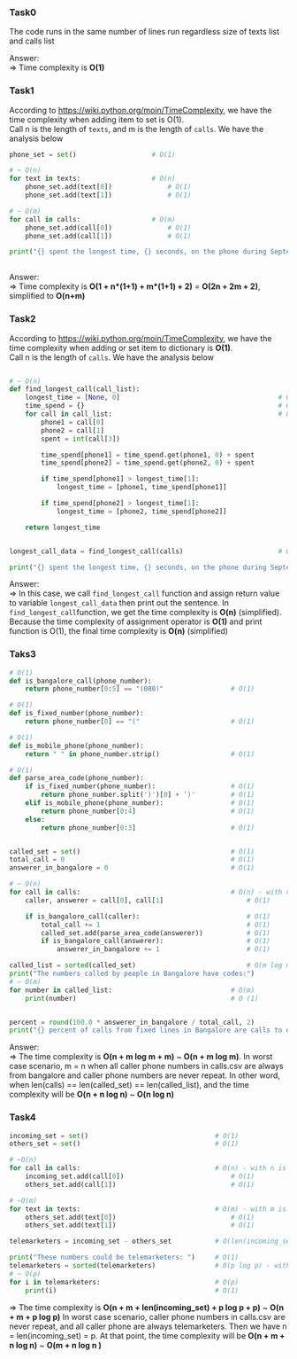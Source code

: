 ### Task0

The code runs in the same number of lines run regardless size of texts list and calls list
  
Answer:   
=> Time complexity is **O(1)**

### Task1

According to https://wiki.python.org/moin/TimeComplexity, 
we have the time complexity when adding item to set is O(1).  
Call n is the length of `texts`, and m is the length of `calls`. We have the analysis below 
 
```python
phone_set = set()                   # O(1)

# ~ O(n)
for text in texts:                  # O(n)
    phone_set.add(text[0])              # O(1)
    phone_set.add(text[1])              # O(1)

# ~ O(m)
for call in calls:                  # O(m)
    phone_set.add(call[0])              # O(1)
    phone_set.add(call[1])              # O(1) 

print("{} spent the longest time, {} seconds, on the phone during September 2016.".format(longest_time[0],
                                                                                          longest_time[1]))     # O(1)
``` 

Answer:  
=> Time complexity is **O(1 + n\*(1+1) + m\*(1+1) + 2)** = **O(2n + 2m + 2)**, simplified to **O(n+m)**

### Task2
According to https://wiki.python.org/moin/TimeComplexity, 
we have the time complexity when adding or set item to dictionary is **O(1)**.  
Call n is the length of `calls`. We have the analysis below
 
```python

# ~ O(n) 
def find_longest_call(call_list):
    longest_time = [None, 0]                                        # O(1)
    time_spend = {}                                                 # O(1)        
    for call in call_list:                                          # O(n)
        phone1 = call[0]                                                # O(1)
        phone2 = call[1]                                                # O(1)
        spent = int(call[3])                                            # O(1)

        time_spend[phone1] = time_spend.get(phone1, 0) + spent          # O(1)
        time_spend[phone2] = time_spend.get(phone2, 0) + spent          # O(1)

        if time_spend[phone1] > longest_time[1]:                        # O(1)
            longest_time = [phone1, time_spend[phone1]]                 # O(1)

        if time_spend[phone2] > longest_time[1]:                        # O(1)
            longest_time = [phone2, time_spend[phone2]]                 # O(1)

    return longest_time                                             


longest_call_data = find_longest_call(calls)                        # O(n) for find_longest_call() and O(1) for assigning return value to longest_call_data

print("{} spent the longest time, {} seconds, on the phone during September 2016.".format(*longest_call_data)) # O(1)
```
Answer:  
=> In this case, we call `find_longest_call` function and assign return value to variable `longest_call_data` then print out the sentence. 
In `find_longest_call`function, we get the time complexity is **O(n)** (simplified). 
Because the time complexity of assignment operator is **O(1)** and print function is O(1), the final time complexity is **O(n)** (simplified)

### Taks3


```python
# O(1)
def is_bangalore_call(phone_number):
    return phone_number[0:5] == "(080)"                 # O(1)

# O(1)
def is_fixed_number(phone_number):
    return phone_number[0] == "("                       # O(1)                  

# O(1)
def is_mobile_phone(phone_number):
    return " " in phone_number.strip()                  # O(1)

# O(1)
def parse_area_code(phone_number):
    if is_fixed_number(phone_number):                   # O(1)
        return phone_number.split(')')[0] + ')'         # O(1)
    elif is_mobile_phone(phone_number):                 # O(1)
        return phone_number[0:4]                        # O(1)
    else:
        return phone_number[0:3]                        # O(1)


called_set = set()                                      # O(1)
total_call = 0                                          # O(1)
answerer_in_bangalore = 0                               # O(1)

# ~ O(n) 
for call in calls:                                      # O(n) - with n is the length of `calls`
    caller, answerer = call[0], call[1]                     # O(1)

    if is_bangalore_call(caller):                           # O(1)
        total_call += 1                                     # O(1)
        called_set.add(parse_area_code(answerer))           # O(1)
        if is_bangalore_call(answerer):                     # O(1)
            answerer_in_bangalore += 1                      # O(1)

called_list = sorted(called_set)                            # O(m log m) - with m is length of `called_set` and m <= n
print("The numbers called by people in Bangalore have codes:")
# ~ O(m)
for number in called_list:                              # O(m)
    print(number)                                       # O (1)


percent = round(100.0 * answerer_in_bangalore / total_call, 2)                                                              # O(1)
print("{} percent of calls from fixed lines in Bangalore are calls to other fixed lines in Bangalore.".format(percent))     # O(1)
```
Answer:  
=> The time complexity is **O(n + m log m + m)** ~ **O(n + m log m)**.
In worst case scenario, m = n when all caller phone numbers in calls.csv are always from bangalore and caller phone numbers are never repeat.
In other word, when len(calls) == len(called_set) == len(called_list), and the time complexity will be **O(n + n log n)** ~ **O(n log n)**

### Task4
```python
incoming_set = set()                                # O(1)
others_set = set()                                  # O(1)

# ~O(n)
for call in calls:                                  # O(n) - with n is the length of calls
    incoming_set.add(call[0])                           # O(1)
    others_set.add(call[1])                             # O(1)

# ~O(m)
for text in texts:                                  # O(m) - with m is the length of texts  
    others_set.add(text[0])                             # O(1)
    others_set.add(text[1])                             # O(1)

telemarketers = incoming_set - others_set           # O(len(incoming_set)) (https://wiki.python.org/moin/TimeComplexity) and len(incoming_set) <= n 

print("These numbers could be telemarketers: ")     # O(1)
telemarketers = sorted(telemarketers)               # O(p log p) - with p is the length of telemarketers and p <= n 
# ~ O(p)
for i in telemarketers:                             # O(p)
    print(i)                                        # O(1)
```
=> The time complexity is **O(n + m + len(incoming_set) + p log p + p)** ~ **O(n + m + p log p)**
In worst case scenario, caller phone numbers in calls.csv are never repeat, and all caller phone are always telemarketers.
Then we have n = len(incoming_set) = p. At that point, the time complexity will be **O(n + m + n log n)** ~ **O(m + n log n )**